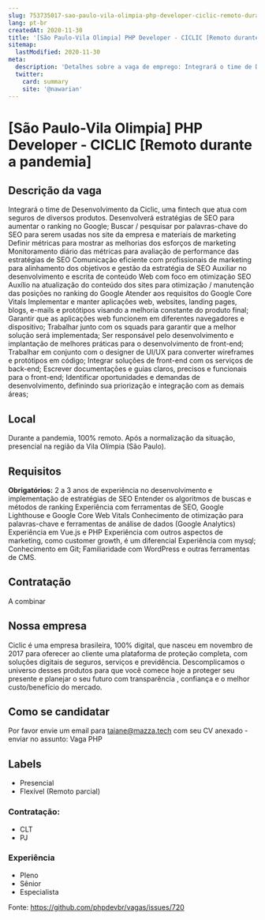 ```yaml
---
slug: 753735017-sao-paulo-vila-olimpia-php-developer-ciclic-remoto-durante-a-pandemia
lang: pt-br
createdAt: 2020-11-30
title: '[São Paulo-Vila Olimpia] PHP Developer - CICLIC [Remoto durante a pandemia] - Vaga de Emprego'
sitemap:
  lastModified: 2020-11-30
meta:
  description: 'Detalhes sobre a vaga de emprego: Integrará o time de Desenvolvimento da Ciclic, uma fintech que atua com seguros de diversos produtos. Desenvolverá estratégias de SEO para aumentar o ranking no Google; Buscar / pesquisar por palavras-chave do SEO para serem usadas nos site da empresa e materiais de marketing Definir métricas para mostrar as melhorias dos esforços de marketing Monitoramento diário das métricas para avaliação de performance das estratégias de SEO Comunicação eficiente com profissionais de marketing para alinhamento dos objetivos e gestão da estratégia de SEO Auxiliar no desenvolvimento e escrita de conteúdo Web com foco em otimização SEO Auxílio na atualização do conteúdo dos sites para otimização / manutenção das posições no ranking do Google Atender aos requisitos do Google Core Vitals Implementar e manter aplicações web, websites, landing pages, blogs, e-mails e protótipos visando a melhoria constante do produto final; Garantir que as aplicações web funcionem em diferentes navegadores e dispositivo; Trabalhar junto com os squads para garantir que a melhor solução será implementada; Ser responsável pelo desenvolvimento e implantação de melhores práticas para o desenvolvimento de front-end; Trabalhar em conjunto com o designer de UI/UX para converter wireframes e protótipos em código; Integrar soluções de front-end com os serviços de back-end; Escrever documentações e guias claros, precisos e funcionais para o front-end; Identificar oportunidades e demandas de desenvolvimento, definindo sua priorização e integração com as demais áreas;'
  twitter:
    card: summary
    site: '@nawarian'
---
```


# [São Paulo-Vila Olimpia] PHP Developer - CICLIC [Remoto durante a pandemia]

## Descrição da vaga
Integrará o time de Desenvolvimento da Ciclic, uma fintech que atua com seguros de diversos produtos.
Desenvolverá estratégias de SEO para aumentar o ranking no Google;
Buscar / pesquisar por palavras-chave do SEO para serem usadas nos site da
empresa e materiais de marketing
Definir métricas para mostrar as melhorias dos esforços de marketing
Monitoramento diário das métricas para avaliação de performance das estratégias de SEO
Comunicação eficiente com profissionais de marketing para alinhamento dos objetivos e gestão da estratégia de SEO Auxiliar no desenvolvimento e escrita de conteúdo Web com foco em otimização SEO
Auxílio na atualização do conteúdo dos sites para otimização / manutenção das posições no ranking do Google
Atender aos requisitos do Google Core Vitals
Implementar e manter aplicações web, websites, landing pages, blogs, e-mails e
protótipos visando a melhoria constante do produto final;
Garantir que as aplicações web funcionem em diferentes navegadores e dispositivo;
Trabalhar junto com os squads para garantir que a melhor solução será implementada;
Ser responsável pelo desenvolvimento e implantação de melhores práticas para o desenvolvimento de front-end;
Trabalhar em conjunto com o designer de UI/UX para converter wireframes e protótipos em código;
Integrar soluções de front-end com os serviços de back-end;
Escrever documentações e guias claros, precisos e funcionais para o front-end;
Identificar oportunidades e demandas de desenvolvimento, definindo sua priorização e integração com as demais áreas;

## Local
Durante a pandemia, 100% remoto.
Após a normalização da situação, presencial na região da Vila Olímpia (São Paulo).

## Requisitos

**Obrigatórios:**
2 a 3 anos de experiência no desenvolvimento e implementação de estratégias de SEO
Entender os algoritmos de buscas e métodos de ranking Experiência com ferramentas de SEO, Google Lighthouse e Google Core Web Vitals
Conhecimento de otimização para palavras-chave e ferramentas de análise de
dados (Google Analytics)
Experiência em Vue.js e PHP
Experiência com outros aspectos de marketing, como customer growth, é um diferencial
Experiência com mysql;
Conhecimento em Git;
Familiaridade com WordPress e outras ferramentas de CMS.

## Contratação
A combinar

## Nossa empresa
 Ciclic é uma empresa brasileira, 100% digital, que nasceu em novembro de 2017 para oferecer ao cliente uma plataforma de proteção completa, com soluções digitais de seguros, serviços e previdência.
Descomplicamos o universo desses produtos para que você comece hoje a proteger seu presente e planejar o seu futuro com  transparência , confiança e o melhor custo/benefício do mercado.

## Como se candidatar
Por favor envie um email para taiane@mazza.tech com seu CV anexado - enviar no assunto: Vaga PHP

## Labels
- Presencial
- Flexível (Remoto parcial)

### Contratação:
- CLT
- PJ

### Experiência
- Pleno
- Sênior
- Especialista


Fonte: https://github.com/phpdevbr/vagas/issues/720